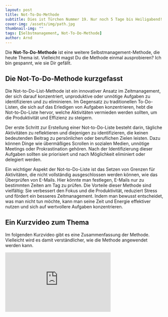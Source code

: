 ```yaml
---
layout: post
title: Not-To-Do-Methode
subtitle: Dies ist Türchen Nummer 19. Nur noch 5 Tage bis Heiligabend!
cover-img: /assets/img/path.jpg
thumbnail-img: ""
tags: [Selbstmanagement, Not-To-Do-Methode]
author: Arnd
---
```


Die **Not-To-Do-Methode** ist eine weitere Selbstmanagement-Methode, die heute Thema ist. Vielleicht magst Du die Methode einmal ausprobieren? Ich bin gespannt, wie sie Dir gefällt.

## Die Not-To-Do-Methode kurzgefasst

Die Not-to-Do-List-Methode ist ein innovativer Ansatz im Zeitmanagement, der sich darauf konzentriert, unproduktive oder unnötige Aufgaben zu identifizieren und zu eliminieren. Im Gegensatz zu traditionellen To-Do-Listen, die sich auf das Erledigen von Aufgaben konzentrieren, hebt die Not-to-Do-Liste hervor, welche Aktivitäten vermieden werden sollten, um die Produktivität und Effizienz zu steigern. 

Der erste Schritt zur Erstellung einer Not-to-Do-Liste besteht darin, tägliche Aktivitäten zu reflektieren und diejenigen zu identifizieren, die keinen bedeutenden Beitrag zu persönlichen oder beruflichen Zielen leisten. Dazu können Dinge wie übermäßiges Scrollen in sozialen Medien, unnötige Meetings oder Prokrastination gehören. Nach der Identifizierung dieser Aufgaben sollten sie priorisiert und nach Möglichkeit eliminiert oder delegiert werden. 

Ein wichtiger Aspekt der Not-to-Do-Liste ist das Setzen von Grenzen für Aktivitäten, die nicht vollständig ausgeschlossen werden können, wie das Überprüfen von E-Mails. Hier könnte man festlegen, E-Mails nur zu bestimmten Zeiten am Tag zu prüfen. Die Vorteile dieser Methode sind vielfältig: Sie verbessert den Fokus und die Produktivität, reduziert Stress und fördert ein besseres Zeitmanagement. Indem man bewusst entscheidet, was man nicht tun möchte, kann man seine Zeit und Energie effektiver nutzen und sich auf wertvollere Aufgaben konzentrieren.

## Ein Kurzvideo zum Thema

Im folgenden Kurzvideo gibt es eine Zusammenfassung der Methode. Vielleicht wird es damit verständlicher, wie die Methode angewendet werden kann.

<iframe width="336" height="189" src="https://www.youtube.com/embed/1uPmr6lZAVs?si=8kds-rlGdBTFK-RK" title="YouTube video player" frameborder="0" allow="accelerometer; autoplay; clipboard-write; encrypted-media; gyroscope; picture-in-picture; web-share" referrerpolicy="strict-origin-when-cross-origin" allowfullscreen></iframe>